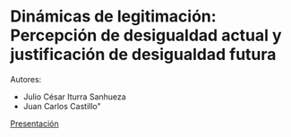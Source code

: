 # Dinámicas de legitimación: Percepción de desigualdad actual y justificación de desigualdad futura

Autores:

- Julio César Iturra Sanhueza
- Juan Carlos Castillo"

[Presentación](https://jciturras.github.io/dinamic-legit/slides/dinamic-legit_elsoc.html#1)
